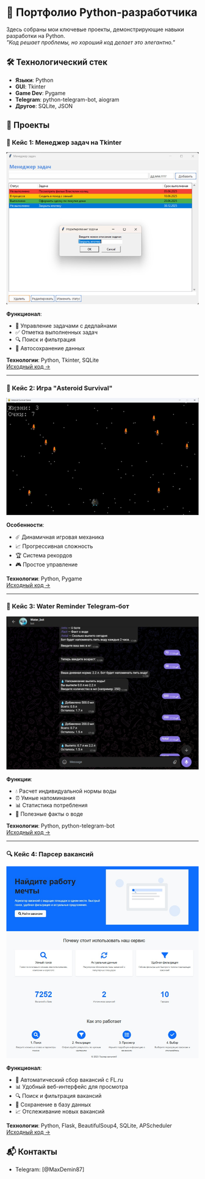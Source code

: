 # 🚀 Портфолио Python-разработчика

Здесь собраны мои ключевые проекты, демонстрирующие навыки разработки на Python.  
*"Код решает проблемы, но хороший код делает это элегантно."*

## 🛠 Технологический стек
- **Языки**: Python 
- **GUI**: Tkinter
- **Game Dev**: Pygame
- **Telegram**: python-telegram-bot, aiogram
- **Другое**: SQLite, JSON

## 📂 Проекты

### 🎯 Кейс 1: Менеджер задач на Tkinter
![Скриншот приложения](/images/функционал.jpg)

**Функционал**:
- 📅 Управление задачами с дедлайнами
- ✅ Отметка выполненных задач
- 🔍 Поиск и фильтрация
- 💾 Автосохранение данных

**Технологии**: Python, Tkinter, SQLite  
[Исходный код →](https://github.com/Dema267/tkinter_application)

---

### 🚀 Кейс 2: Игра "Asteroid Survival"
![Скриншот игры](/images/астероид.png)

**Особенности**:
- ☄️ Динамичная игровая механика
- 📈 Прогрессивная сложность
- 🏆 Система рекордов
- 🎮 Простое управление

**Технологии**: Python, Pygame  
[Исходный код →](https://github.com/Dema267/asteroid)

---

### 🤖 Кейс 3: Water Reminder Telegram-бот
![Скриншот бота](/images/работа.jpg)

**Функции**:
- 💧 Расчет индивидуальной нормы воды
- ⏰ Умные напоминания
- 📊 Статистика потребления
- 🧠 Полезные факты о воде

**Технологии**: Python, python-telegram-bot  
[Исходный код →](https://github.com/Dema267/water_bot)

---

### 🔍 Кейс 4: Парсер вакансий
![Скриншот приложения](/images/экран.jpg)

**Функционал**:
- 🔄 Автоматический сбор вакансий с FL.ru
- 📊 Удобный веб-интерфейс для просмотра
- 🔍 Поиск и фильтрация вакансий
- 💾 Сохранение в базу данных
- 📈 Отслеживание новых вакансий

**Технологии**: Python, Flask, BeautifulSoup4, SQLite, APScheduler  
[Исходный код →](https://github.com/Dema267/IT-parser)

## 📬 Контакты
- Telegram: [@MaxDemin87]
